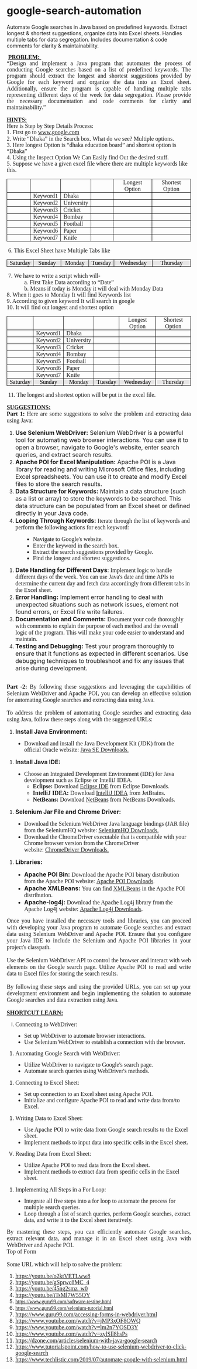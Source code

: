 # google-search-automation
Automate Google searches in Java based on predefined keywords. Extract longest &amp; shortest suggestions, organize data into Excel sheets. Handles multiple tabs for data segregation. Includes documentation &amp; code comments for clarity &amp; maintainability.

<p style='margin-top:0in;margin-right:0in;margin-bottom:0in;margin-left:0in;font-size:11.0pt;font-family:"Calibri",sans-serif;'><span style='font-size:16px;line-height:107%;font-family:"Times New Roman",serif;'>&nbsp;</span><strong><u><span style='font-size:16px;line-height:107%;font-family:"Times New Roman",serif;'>PROBLEM:&nbsp;</span></u></strong></p>
<p style='margin-top:0in;margin-right:0in;margin-bottom:0in;margin-left:0in;font-size:11.0pt;font-family:"Calibri",sans-serif;text-align:justify;'><span style='font-size:16px;line-height:107%;font-family:"Times New Roman",serif;'>&ldquo;Design and implement a Java program that automates the process of conducting Google searches based on a list of predefined keywords. The program should extract the longest and shortest suggestions provided by Google for each keyword and organize the data into an Excel sheet. Additionally, ensure the program is capable of handling multiple tabs representing different days of the week for data segregation. Please provide the necessary documentation and code comments for clarity and maintainability.&rdquo;</span></p>
<p style='margin-top:0in;margin-right:0in;margin-bottom:0in;margin-left:0in;font-size:11.0pt;font-family:"Calibri",sans-serif;'><span style='font-size:16px;line-height:107%;font-family:"Times New Roman",serif;'>&nbsp;</span></p>
<p style='margin-top:0in;margin-right:0in;margin-bottom:0in;margin-left:0in;font-size:11.0pt;font-family:"Calibri",sans-serif;'><strong><u><span style='font-size:16px;line-height:107%;font-family:"Times New Roman",serif;'>HINTS:</span></u></strong></p>
<p style='margin-top:0in;margin-right:0in;margin-bottom:0in;margin-left:0in;font-size:11.0pt;font-family:"Calibri",sans-serif;'><span style='font-size:16px;line-height:107%;font-family:"Times New Roman",serif;'>Here is Step by Step Details Process:&nbsp;</span></p>
<p style='margin-top:0in;margin-right:0in;margin-bottom:0in;margin-left:0in;font-size:11.0pt;font-family:"Calibri",sans-serif;'><span style='font-size:16px;line-height:107%;font-family:"Times New Roman",serif;'>1. First go to&nbsp;</span><a href="http://www.google.com"><span style='font-size:16px;line-height:107%;font-family:"Times New Roman",serif;'>www.google.com</span></a><span style='font-size:16px;line-height:107%;font-family:"Times New Roman",serif;'>&nbsp;</span></p>
<p style='margin-top:0in;margin-right:0in;margin-bottom:0in;margin-left:0in;font-size:11.0pt;font-family:"Calibri",sans-serif;'><span style='font-size:16px;line-height:107%;font-family:"Times New Roman",serif;'>2. Write &ldquo;Dhaka&rdquo; in the Search box. What do we see? Multiple options.</span></p>
<p style='margin-top:0in;margin-right:0in;margin-bottom:0in;margin-left:0in;font-size:11.0pt;font-family:"Calibri",sans-serif;'><span style='font-size:16px;line-height:107%;font-family:"Times New Roman",serif;'>3. Here longest Option is &ldquo;dhaka education board&rdquo; and shortest option is &ldquo;Dhaka&rdquo;</span></p>
<p style='margin-top:0in;margin-right:0in;margin-bottom:0in;margin-left:0in;font-size:11.0pt;font-family:"Calibri",sans-serif;'><span style='font-size:16px;line-height:107%;font-family:"Times New Roman",serif;'>4. Using the Inspect Option We Can Easily find Out the desired stuff.&nbsp;</span></p>
<p style='margin-top:0in;margin-right:0in;margin-bottom:0in;margin-left:0in;font-size:11.0pt;font-family:"Calibri",sans-serif;'><span style='font-size:16px;line-height:107%;font-family:"Times New Roman",serif;'>5. Suppose we have a given excel file where there are multiple keywords like this.&nbsp;</span></p>
<table style="width:100.0%;border-collapse:collapse;border:none;">
    <tbody>
        <tr>
            <td style="width:13.38%;border:solid windowtext 1.0pt;padding:0in 5.4pt 0in 5.4pt;">
                <p style='margin-top:0in;margin-right:0in;margin-bottom:0in;margin-left:0in;font-size:11.0pt;font-family:"Calibri",sans-serif;line-height:normal;'><span style='font-size:16px;font-family:"Times New Roman",serif;'>&nbsp;</span></p>
            </td>
            <td style="width:15.38%;border:solid windowtext 1.0pt;border-left:  none;padding:0in 5.4pt 0in 5.4pt;">
                <p style='margin-top:0in;margin-right:0in;margin-bottom:0in;margin-left:0in;font-size:11.0pt;font-family:"Calibri",sans-serif;line-height:normal;'><span style='font-size:16px;font-family:"Times New Roman",serif;'>&nbsp;</span></p>
            </td>
            <td style="width:15.38%;border:solid windowtext 1.0pt;border-left:  none;padding:0in 5.4pt 0in 5.4pt;">
                <p style='margin-top:0in;margin-right:0in;margin-bottom:0in;margin-left:0in;font-size:11.0pt;font-family:"Calibri",sans-serif;line-height:normal;'><span style='font-size:16px;font-family:"Times New Roman",serif;'>&nbsp;</span></p>
            </td>
            <td style="width:12.76%;border:solid windowtext 1.0pt;border-left:  none;padding:0in 5.4pt 0in 5.4pt;">
                <p style='margin-top:0in;margin-right:0in;margin-bottom:0in;margin-left:0in;font-size:11.0pt;font-family:"Calibri",sans-serif;line-height:normal;'><span style='font-size:16px;font-family:"Times New Roman",serif;'>&nbsp;</span></p>
            </td>
            <td style="width:21.46%;border:solid windowtext 1.0pt;border-left:  none;padding:0in 5.4pt 0in 5.4pt;">
                <p style='margin-top:0in;margin-right:0in;margin-bottom:0in;margin-left:0in;font-size:11.0pt;font-family:"Calibri",sans-serif;text-align:center;line-height:normal;'><span style='font-size:16px;font-family:"Times New Roman",serif;'>Longest Option</span></p>
            </td>
            <td style="width:21.64%;border:solid windowtext 1.0pt;border-left:  none;padding:0in 5.4pt 0in 5.4pt;">
                <p style='margin-top:0in;margin-right:0in;margin-bottom:0in;margin-left:0in;font-size:11.0pt;font-family:"Calibri",sans-serif;text-align:center;line-height:normal;'><span style='font-size:16px;font-family:"Times New Roman",serif;'>Shortest Option</span></p>
            </td>
        </tr>
        <tr>
            <td style="width:13.38%;border:solid windowtext 1.0pt;border-top:  none;padding:0in 5.4pt 0in 5.4pt;">
                <p style='margin-top:0in;margin-right:0in;margin-bottom:0in;margin-left:0in;font-size:11.0pt;font-family:"Calibri",sans-serif;line-height:normal;'><span style='font-size:16px;font-family:"Times New Roman",serif;'>&nbsp;</span></p>
            </td>
            <td style="width:15.38%;border-top:none;border-left:none;border-bottom:solid windowtext 1.0pt;border-right:solid windowtext 1.0pt;padding:0in 5.4pt 0in 5.4pt;">
                <p style='margin-top:0in;margin-right:0in;margin-bottom:0in;margin-left:0in;font-size:11.0pt;font-family:"Calibri",sans-serif;line-height:normal;'><span style='font-size:16px;font-family:"Times New Roman",serif;'>Keyword1</span></p>
            </td>
            <td style="width:15.38%;border-top:none;border-left:none;border-bottom:solid windowtext 1.0pt;border-right:solid windowtext 1.0pt;padding:0in 5.4pt 0in 5.4pt;">
                <p style='margin-top:0in;margin-right:0in;margin-bottom:0in;margin-left:0in;font-size:11.0pt;font-family:"Calibri",sans-serif;line-height:normal;'><span style='font-size:16px;font-family:"Times New Roman",serif;'>Dhaka</span></p>
            </td>
            <td style="width:12.76%;border-top:none;border-left:none;border-bottom:solid windowtext 1.0pt;border-right:solid windowtext 1.0pt;padding:0in 5.4pt 0in 5.4pt;">
                <p style='margin-top:0in;margin-right:0in;margin-bottom:0in;margin-left:0in;font-size:11.0pt;font-family:"Calibri",sans-serif;line-height:normal;'><span style='font-size:16px;font-family:"Times New Roman",serif;'>&nbsp;</span></p>
            </td>
            <td style="width:21.46%;border-top:none;border-left:none;border-bottom:solid windowtext 1.0pt;border-right:solid windowtext 1.0pt;padding:0in 5.4pt 0in 5.4pt;">
                <p style='margin-top:0in;margin-right:0in;margin-bottom:0in;margin-left:0in;font-size:11.0pt;font-family:"Calibri",sans-serif;line-height:normal;'><span style='font-size:16px;font-family:"Times New Roman",serif;'>&nbsp;</span></p>
            </td>
            <td style="width:21.64%;border-top:none;border-left:none;border-bottom:solid windowtext 1.0pt;border-right:solid windowtext 1.0pt;padding:0in 5.4pt 0in 5.4pt;">
                <p style='margin-top:0in;margin-right:0in;margin-bottom:0in;margin-left:0in;font-size:11.0pt;font-family:"Calibri",sans-serif;line-height:normal;'><span style='font-size:16px;font-family:"Times New Roman",serif;'>&nbsp;</span></p>
            </td>
        </tr>
        <tr>
            <td style="width:13.38%;border:solid windowtext 1.0pt;border-top:  none;padding:0in 5.4pt 0in 5.4pt;">
                <p style='margin-top:0in;margin-right:0in;margin-bottom:0in;margin-left:0in;font-size:11.0pt;font-family:"Calibri",sans-serif;line-height:normal;'><span style='font-size:16px;font-family:"Times New Roman",serif;'>&nbsp;</span></p>
            </td>
            <td style="width:15.38%;border-top:none;border-left:none;border-bottom:solid windowtext 1.0pt;border-right:solid windowtext 1.0pt;padding:0in 5.4pt 0in 5.4pt;">
                <p style='margin-top:0in;margin-right:0in;margin-bottom:0in;margin-left:0in;font-size:11.0pt;font-family:"Calibri",sans-serif;line-height:normal;'><span style='font-size:16px;font-family:"Times New Roman",serif;'>Keyword2</span></p>
            </td>
            <td style="width:15.38%;border-top:none;border-left:none;border-bottom:solid windowtext 1.0pt;border-right:solid windowtext 1.0pt;padding:0in 5.4pt 0in 5.4pt;">
                <p style='margin-top:0in;margin-right:0in;margin-bottom:0in;margin-left:0in;font-size:11.0pt;font-family:"Calibri",sans-serif;line-height:normal;'><span style='font-size:16px;font-family:"Times New Roman",serif;'>University</span></p>
            </td>
            <td style="width:12.76%;border-top:none;border-left:none;border-bottom:solid windowtext 1.0pt;border-right:solid windowtext 1.0pt;padding:0in 5.4pt 0in 5.4pt;">
                <p style='margin-top:0in;margin-right:0in;margin-bottom:0in;margin-left:0in;font-size:11.0pt;font-family:"Calibri",sans-serif;line-height:normal;'><span style='font-size:16px;font-family:"Times New Roman",serif;'>&nbsp;</span></p>
            </td>
            <td style="width:21.46%;border-top:none;border-left:none;border-bottom:solid windowtext 1.0pt;border-right:solid windowtext 1.0pt;padding:0in 5.4pt 0in 5.4pt;">
                <p style='margin-top:0in;margin-right:0in;margin-bottom:0in;margin-left:0in;font-size:11.0pt;font-family:"Calibri",sans-serif;line-height:normal;'><span style='font-size:16px;font-family:"Times New Roman",serif;'>&nbsp;</span></p>
            </td>
            <td style="width:21.64%;border-top:none;border-left:none;border-bottom:solid windowtext 1.0pt;border-right:solid windowtext 1.0pt;padding:0in 5.4pt 0in 5.4pt;">
                <p style='margin-top:0in;margin-right:0in;margin-bottom:0in;margin-left:0in;font-size:11.0pt;font-family:"Calibri",sans-serif;line-height:normal;'><span style='font-size:16px;font-family:"Times New Roman",serif;'>&nbsp;</span></p>
            </td>
        </tr>
        <tr>
            <td style="width:13.38%;border:solid windowtext 1.0pt;border-top:  none;padding:0in 5.4pt 0in 5.4pt;">
                <p style='margin-top:0in;margin-right:0in;margin-bottom:0in;margin-left:0in;font-size:11.0pt;font-family:"Calibri",sans-serif;line-height:normal;'><span style='font-size:16px;font-family:"Times New Roman",serif;'>&nbsp;</span></p>
            </td>
            <td style="width:15.38%;border-top:none;border-left:none;border-bottom:solid windowtext 1.0pt;border-right:solid windowtext 1.0pt;padding:0in 5.4pt 0in 5.4pt;">
                <p style='margin-top:0in;margin-right:0in;margin-bottom:0in;margin-left:0in;font-size:11.0pt;font-family:"Calibri",sans-serif;line-height:normal;'><span style='font-size:16px;font-family:"Times New Roman",serif;'>Keyword3</span></p>
            </td>
            <td style="width:15.38%;border-top:none;border-left:none;border-bottom:solid windowtext 1.0pt;border-right:solid windowtext 1.0pt;padding:0in 5.4pt 0in 5.4pt;">
                <p style='margin-top:0in;margin-right:0in;margin-bottom:0in;margin-left:0in;font-size:11.0pt;font-family:"Calibri",sans-serif;line-height:normal;'><span style='font-size:16px;font-family:"Times New Roman",serif;'>Cricket</span></p>
            </td>
            <td style="width:12.76%;border-top:none;border-left:none;border-bottom:solid windowtext 1.0pt;border-right:solid windowtext 1.0pt;padding:0in 5.4pt 0in 5.4pt;">
                <p style='margin-top:0in;margin-right:0in;margin-bottom:0in;margin-left:0in;font-size:11.0pt;font-family:"Calibri",sans-serif;line-height:normal;'><span style='font-size:16px;font-family:"Times New Roman",serif;'>&nbsp;</span></p>
            </td>
            <td style="width:21.46%;border-top:none;border-left:none;border-bottom:solid windowtext 1.0pt;border-right:solid windowtext 1.0pt;padding:0in 5.4pt 0in 5.4pt;">
                <p style='margin-top:0in;margin-right:0in;margin-bottom:0in;margin-left:0in;font-size:11.0pt;font-family:"Calibri",sans-serif;line-height:normal;'><span style='font-size:16px;font-family:"Times New Roman",serif;'>&nbsp;</span></p>
            </td>
            <td style="width:21.64%;border-top:none;border-left:none;border-bottom:solid windowtext 1.0pt;border-right:solid windowtext 1.0pt;padding:0in 5.4pt 0in 5.4pt;">
                <p style='margin-top:0in;margin-right:0in;margin-bottom:0in;margin-left:0in;font-size:11.0pt;font-family:"Calibri",sans-serif;line-height:normal;'><span style='font-size:16px;font-family:"Times New Roman",serif;'>&nbsp;</span></p>
            </td>
        </tr>
        <tr>
            <td style="width:13.38%;border:solid windowtext 1.0pt;border-top:  none;padding:0in 5.4pt 0in 5.4pt;">
                <p style='margin-top:0in;margin-right:0in;margin-bottom:0in;margin-left:0in;font-size:11.0pt;font-family:"Calibri",sans-serif;line-height:normal;'><span style='font-size:16px;font-family:"Times New Roman",serif;'>&nbsp;</span></p>
            </td>
            <td style="width:15.38%;border-top:none;border-left:none;border-bottom:solid windowtext 1.0pt;border-right:solid windowtext 1.0pt;padding:0in 5.4pt 0in 5.4pt;">
                <p style='margin-top:0in;margin-right:0in;margin-bottom:0in;margin-left:0in;font-size:11.0pt;font-family:"Calibri",sans-serif;line-height:normal;'><span style='font-size:16px;font-family:"Times New Roman",serif;'>Keyword4</span></p>
            </td>
            <td style="width:15.38%;border-top:none;border-left:none;border-bottom:solid windowtext 1.0pt;border-right:solid windowtext 1.0pt;padding:0in 5.4pt 0in 5.4pt;">
                <p style='margin-top:0in;margin-right:0in;margin-bottom:0in;margin-left:0in;font-size:11.0pt;font-family:"Calibri",sans-serif;line-height:normal;'><span style='font-size:16px;font-family:"Times New Roman",serif;'>Bombay</span></p>
            </td>
            <td style="width:12.76%;border-top:none;border-left:none;border-bottom:solid windowtext 1.0pt;border-right:solid windowtext 1.0pt;padding:0in 5.4pt 0in 5.4pt;">
                <p style='margin-top:0in;margin-right:0in;margin-bottom:0in;margin-left:0in;font-size:11.0pt;font-family:"Calibri",sans-serif;line-height:normal;'><span style='font-size:16px;font-family:"Times New Roman",serif;'>&nbsp;</span></p>
            </td>
            <td style="width:21.46%;border-top:none;border-left:none;border-bottom:solid windowtext 1.0pt;border-right:solid windowtext 1.0pt;padding:0in 5.4pt 0in 5.4pt;">
                <p style='margin-top:0in;margin-right:0in;margin-bottom:0in;margin-left:0in;font-size:11.0pt;font-family:"Calibri",sans-serif;line-height:normal;'><span style='font-size:16px;font-family:"Times New Roman",serif;'>&nbsp;</span></p>
            </td>
            <td style="width:21.64%;border-top:none;border-left:none;border-bottom:solid windowtext 1.0pt;border-right:solid windowtext 1.0pt;padding:0in 5.4pt 0in 5.4pt;">
                <p style='margin-top:0in;margin-right:0in;margin-bottom:0in;margin-left:0in;font-size:11.0pt;font-family:"Calibri",sans-serif;line-height:normal;'><span style='font-size:16px;font-family:"Times New Roman",serif;'>&nbsp;</span></p>
            </td>
        </tr>
        <tr>
            <td style="width:13.38%;border:solid windowtext 1.0pt;border-top:  none;padding:0in 5.4pt 0in 5.4pt;">
                <p style='margin-top:0in;margin-right:0in;margin-bottom:0in;margin-left:0in;font-size:11.0pt;font-family:"Calibri",sans-serif;line-height:normal;'><span style='font-size:16px;font-family:"Times New Roman",serif;'>&nbsp;</span></p>
            </td>
            <td style="width:15.38%;border-top:none;border-left:none;border-bottom:solid windowtext 1.0pt;border-right:solid windowtext 1.0pt;padding:0in 5.4pt 0in 5.4pt;">
                <p style='margin-top:0in;margin-right:0in;margin-bottom:0in;margin-left:0in;font-size:11.0pt;font-family:"Calibri",sans-serif;line-height:normal;'><span style='font-size:16px;font-family:"Times New Roman",serif;'>Keyword5</span></p>
            </td>
            <td style="width:15.38%;border-top:none;border-left:none;border-bottom:solid windowtext 1.0pt;border-right:solid windowtext 1.0pt;padding:0in 5.4pt 0in 5.4pt;">
                <p style='margin-top:0in;margin-right:0in;margin-bottom:0in;margin-left:0in;font-size:11.0pt;font-family:"Calibri",sans-serif;line-height:normal;'><span style='font-size:16px;font-family:"Times New Roman",serif;'>Football</span></p>
            </td>
            <td style="width:12.76%;border-top:none;border-left:none;border-bottom:solid windowtext 1.0pt;border-right:solid windowtext 1.0pt;padding:0in 5.4pt 0in 5.4pt;">
                <p style='margin-top:0in;margin-right:0in;margin-bottom:0in;margin-left:0in;font-size:11.0pt;font-family:"Calibri",sans-serif;line-height:normal;'><span style='font-size:16px;font-family:"Times New Roman",serif;'>&nbsp;</span></p>
            </td>
            <td style="width:21.46%;border-top:none;border-left:none;border-bottom:solid windowtext 1.0pt;border-right:solid windowtext 1.0pt;padding:0in 5.4pt 0in 5.4pt;">
                <p style='margin-top:0in;margin-right:0in;margin-bottom:0in;margin-left:0in;font-size:11.0pt;font-family:"Calibri",sans-serif;line-height:normal;'><span style='font-size:16px;font-family:"Times New Roman",serif;'>&nbsp;</span></p>
            </td>
            <td style="width:21.64%;border-top:none;border-left:none;border-bottom:solid windowtext 1.0pt;border-right:solid windowtext 1.0pt;padding:0in 5.4pt 0in 5.4pt;">
                <p style='margin-top:0in;margin-right:0in;margin-bottom:0in;margin-left:0in;font-size:11.0pt;font-family:"Calibri",sans-serif;line-height:normal;'><span style='font-size:16px;font-family:"Times New Roman",serif;'>&nbsp;</span></p>
            </td>
        </tr>
        <tr>
            <td style="width:13.38%;border:solid windowtext 1.0pt;border-top:  none;padding:0in 5.4pt 0in 5.4pt;">
                <p style='margin-top:0in;margin-right:0in;margin-bottom:0in;margin-left:0in;font-size:11.0pt;font-family:"Calibri",sans-serif;line-height:normal;'><span style='font-size:16px;font-family:"Times New Roman",serif;'>&nbsp;</span></p>
            </td>
            <td style="width:15.38%;border-top:none;border-left:none;border-bottom:solid windowtext 1.0pt;border-right:solid windowtext 1.0pt;padding:0in 5.4pt 0in 5.4pt;">
                <p style='margin-top:0in;margin-right:0in;margin-bottom:0in;margin-left:0in;font-size:11.0pt;font-family:"Calibri",sans-serif;line-height:normal;'><span style='font-size:16px;font-family:"Times New Roman",serif;'>Keyword6</span></p>
            </td>
            <td style="width:15.38%;border-top:none;border-left:none;border-bottom:solid windowtext 1.0pt;border-right:solid windowtext 1.0pt;padding:0in 5.4pt 0in 5.4pt;">
                <p style='margin-top:0in;margin-right:0in;margin-bottom:0in;margin-left:0in;font-size:11.0pt;font-family:"Calibri",sans-serif;line-height:normal;'><span style='font-size:16px;font-family:"Times New Roman",serif;'>Paper</span></p>
            </td>
            <td style="width:12.76%;border-top:none;border-left:none;border-bottom:solid windowtext 1.0pt;border-right:solid windowtext 1.0pt;padding:0in 5.4pt 0in 5.4pt;">
                <p style='margin-top:0in;margin-right:0in;margin-bottom:0in;margin-left:0in;font-size:11.0pt;font-family:"Calibri",sans-serif;line-height:normal;'><span style='font-size:16px;font-family:"Times New Roman",serif;'>&nbsp;</span></p>
            </td>
            <td style="width:21.46%;border-top:none;border-left:none;border-bottom:solid windowtext 1.0pt;border-right:solid windowtext 1.0pt;padding:0in 5.4pt 0in 5.4pt;">
                <p style='margin-top:0in;margin-right:0in;margin-bottom:0in;margin-left:0in;font-size:11.0pt;font-family:"Calibri",sans-serif;line-height:normal;'><span style='font-size:16px;font-family:"Times New Roman",serif;'>&nbsp;</span></p>
            </td>
            <td style="width:21.64%;border-top:none;border-left:none;border-bottom:solid windowtext 1.0pt;border-right:solid windowtext 1.0pt;padding:0in 5.4pt 0in 5.4pt;">
                <p style='margin-top:0in;margin-right:0in;margin-bottom:0in;margin-left:0in;font-size:11.0pt;font-family:"Calibri",sans-serif;line-height:normal;'><span style='font-size:16px;font-family:"Times New Roman",serif;'>&nbsp;</span></p>
            </td>
        </tr>
        <tr>
            <td style="width:13.38%;border:solid windowtext 1.0pt;border-top:  none;padding:0in 5.4pt 0in 5.4pt;">
                <p style='margin-top:0in;margin-right:0in;margin-bottom:0in;margin-left:0in;font-size:11.0pt;font-family:"Calibri",sans-serif;line-height:normal;'><span style='font-size:16px;font-family:"Times New Roman",serif;'>&nbsp;</span></p>
            </td>
            <td style="width:15.38%;border-top:none;border-left:none;border-bottom:solid windowtext 1.0pt;border-right:solid windowtext 1.0pt;padding:0in 5.4pt 0in 5.4pt;">
                <p style='margin-top:0in;margin-right:0in;margin-bottom:0in;margin-left:0in;font-size:11.0pt;font-family:"Calibri",sans-serif;line-height:normal;'><span style='font-size:16px;font-family:"Times New Roman",serif;'>Keyword7</span></p>
            </td>
            <td style="width:15.38%;border-top:none;border-left:none;border-bottom:solid windowtext 1.0pt;border-right:solid windowtext 1.0pt;padding:0in 5.4pt 0in 5.4pt;">
                <p style='margin-top:0in;margin-right:0in;margin-bottom:0in;margin-left:0in;font-size:11.0pt;font-family:"Calibri",sans-serif;line-height:normal;'><span style='font-size:16px;font-family:"Times New Roman",serif;'>Knife</span></p>
            </td>
            <td style="width:12.76%;border-top:none;border-left:none;border-bottom:solid windowtext 1.0pt;border-right:solid windowtext 1.0pt;padding:0in 5.4pt 0in 5.4pt;">
                <p style='margin-top:0in;margin-right:0in;margin-bottom:0in;margin-left:0in;font-size:11.0pt;font-family:"Calibri",sans-serif;line-height:normal;'><span style='font-size:16px;font-family:"Times New Roman",serif;'>&nbsp;</span></p>
            </td>
            <td style="width:21.46%;border-top:none;border-left:none;border-bottom:solid windowtext 1.0pt;border-right:solid windowtext 1.0pt;padding:0in 5.4pt 0in 5.4pt;">
                <p style='margin-top:0in;margin-right:0in;margin-bottom:0in;margin-left:0in;font-size:11.0pt;font-family:"Calibri",sans-serif;line-height:normal;'><span style='font-size:16px;font-family:"Times New Roman",serif;'>&nbsp;</span></p>
            </td>
            <td style="width:21.64%;border-top:none;border-left:none;border-bottom:solid windowtext 1.0pt;border-right:solid windowtext 1.0pt;padding:0in 5.4pt 0in 5.4pt;">
                <p style='margin-top:0in;margin-right:0in;margin-bottom:0in;margin-left:0in;font-size:11.0pt;font-family:"Calibri",sans-serif;line-height:normal;'><span style='font-size:16px;font-family:"Times New Roman",serif;'>&nbsp;</span></p>
            </td>
        </tr>
    </tbody>
</table>
<p style='margin-top:0in;margin-right:0in;margin-bottom:0in;margin-left:0in;font-size:11.0pt;font-family:"Calibri",sans-serif;'><span style='font-size:16px;line-height:107%;font-family:"Times New Roman",serif;'>&nbsp;</span><span style='font-size:16px;line-height:107%;font-family:"Times New Roman",serif;'>6. This Excel Sheet have Multiple Tabs like</span></p>
<table style="width:100.0%;border-collapse:collapse;border:none;">
    <tbody>
        <tr>
            <td style="width:13.38%;border:solid windowtext 1.0pt;background:#E7E6E6;padding:0in 5.4pt 0in 5.4pt;">
                <p style='margin-top:0in;margin-right:0in;margin-bottom:0in;margin-left:0in;font-size:11.0pt;font-family:"Calibri",sans-serif;text-align:center;line-height:normal;'><span style='font-size:16px;font-family:"Times New Roman",serif;color:black;'>Saturday</span></p>
            </td>
            <td style="width:15.38%;border:solid windowtext 1.0pt;border-left:  none;background:#E7E6E6;padding:0in 5.4pt 0in 5.4pt;">
                <p style='margin-top:0in;margin-right:0in;margin-bottom:0in;margin-left:0in;font-size:11.0pt;font-family:"Calibri",sans-serif;text-align:center;line-height:normal;'><span style='font-size:16px;font-family:"Times New Roman",serif;color:black;'>Sunday</span></p>
            </td>
            <td style="width:15.38%;border:solid windowtext 1.0pt;border-left:  none;background:#E7E6E6;padding:0in 5.4pt 0in 5.4pt;">
                <p style='margin-top:0in;margin-right:0in;margin-bottom:0in;margin-left:0in;font-size:11.0pt;font-family:"Calibri",sans-serif;text-align:center;line-height:normal;'><span style='font-size:16px;font-family:"Times New Roman",serif;color:black;'>Monday</span></p>
            </td>
            <td style="width:12.76%;border:solid windowtext 1.0pt;border-left:  none;background:#E7E6E6;padding:0in 5.4pt 0in 5.4pt;">
                <p style='margin-top:0in;margin-right:0in;margin-bottom:0in;margin-left:0in;font-size:11.0pt;font-family:"Calibri",sans-serif;text-align:center;line-height:normal;'><span style='font-size:16px;font-family:"Times New Roman",serif;color:black;'>Tuesday</span></p>
            </td>
            <td style="width:21.46%;border:solid windowtext 1.0pt;border-left:  none;background:#E7E6E6;padding:0in 5.4pt 0in 5.4pt;">
                <p style='margin-top:0in;margin-right:0in;margin-bottom:0in;margin-left:0in;font-size:11.0pt;font-family:"Calibri",sans-serif;text-align:center;line-height:normal;'><span style='font-size:16px;font-family:"Times New Roman",serif;color:black;'>Wednesday</span></p>
            </td>
            <td style="width:21.64%;border:solid windowtext 1.0pt;border-left:  none;background:#E7E6E6;padding:0in 5.4pt 0in 5.4pt;">
                <p style='margin-top:0in;margin-right:0in;margin-bottom:0in;margin-left:0in;font-size:11.0pt;font-family:"Calibri",sans-serif;text-align:center;line-height:normal;'><span style='font-size:16px;font-family:"Times New Roman",serif;color:black;'>Thursday</span></p>
            </td>
        </tr>
    </tbody>
</table>
<p style='margin-top:0in;margin-right:0in;margin-bottom:0in;margin-left:0in;font-size:11.0pt;font-family:"Calibri",sans-serif;'><span style='font-size:16px;line-height:107%;font-family:"Times New Roman",serif;'>&nbsp;</span><span style='font-size:16px;line-height:107%;font-family:"Times New Roman",serif;'>7. We have to write a script which will-</span></p>
<p style='margin-top:0in;margin-right:0in;margin-bottom:0in;margin-left:.5in;font-size:11.0pt;font-family:"Calibri",sans-serif;'><span style='font-size:16px;line-height:107%;font-family:"Times New Roman",serif;'>a. First Take Data according to &ldquo;Date&rdquo;&nbsp;</span></p>
<p style='margin-top:0in;margin-right:0in;margin-bottom:0in;margin-left:.5in;font-size:11.0pt;font-family:"Calibri",sans-serif;'><span style='font-size:16px;line-height:107%;font-family:"Times New Roman",serif;'>b. Means if today is Monday it will deal with Monday Data&nbsp;</span></p>
<p style='margin-top:0in;margin-right:0in;margin-bottom:0in;margin-left:0in;font-size:11.0pt;font-family:"Calibri",sans-serif;'><span style='font-size:16px;line-height:107%;font-family:"Times New Roman",serif;'>8. When it goes to Monday It will find Keywords list</span></p>
<p style='margin-top:0in;margin-right:0in;margin-bottom:0in;margin-left:0in;font-size:11.0pt;font-family:"Calibri",sans-serif;'><span style='font-size:16px;line-height:107%;font-family:"Times New Roman",serif;'>9. According to given keyword It will search in google</span></p>
<p style='margin-top:0in;margin-right:0in;margin-bottom:0in;margin-left:0in;font-size:11.0pt;font-family:"Calibri",sans-serif;'><span style='font-size:16px;line-height:107%;font-family:"Times New Roman",serif;'>10. It will find out longest and shortest option</span></p>
<table style="width:100.0%;border-collapse:collapse;border:none;">
    <tbody>
        <tr>
            <td style="width:13.38%;border:solid windowtext 1.0pt;padding:0in 5.4pt 0in 5.4pt;">
                <p style='margin-top:0in;margin-right:0in;margin-bottom:0in;margin-left:0in;font-size:11.0pt;font-family:"Calibri",sans-serif;line-height:normal;'><span style='font-size:16px;font-family:"Times New Roman",serif;'>&nbsp;</span></p>
            </td>
            <td style="width:15.38%;border:solid windowtext 1.0pt;border-left:  none;padding:0in 5.4pt 0in 5.4pt;">
                <p style='margin-top:0in;margin-right:0in;margin-bottom:0in;margin-left:0in;font-size:11.0pt;font-family:"Calibri",sans-serif;line-height:normal;'><span style='font-size:16px;font-family:"Times New Roman",serif;'>&nbsp;</span></p>
            </td>
            <td style="width:15.38%;border:solid windowtext 1.0pt;border-left:  none;padding:0in 5.4pt 0in 5.4pt;">
                <p style='margin-top:0in;margin-right:0in;margin-bottom:0in;margin-left:0in;font-size:11.0pt;font-family:"Calibri",sans-serif;line-height:normal;'><span style='font-size:16px;font-family:"Times New Roman",serif;'>&nbsp;</span></p>
            </td>
            <td style="width:12.76%;border:solid windowtext 1.0pt;border-left:  none;padding:0in 5.4pt 0in 5.4pt;">
                <p style='margin-top:0in;margin-right:0in;margin-bottom:0in;margin-left:0in;font-size:11.0pt;font-family:"Calibri",sans-serif;line-height:normal;'><span style='font-size:16px;font-family:"Times New Roman",serif;'>&nbsp;</span></p>
            </td>
            <td style="width:21.46%;border:solid windowtext 1.0pt;border-left:  none;padding:0in 5.4pt 0in 5.4pt;">
                <p style='margin-top:0in;margin-right:0in;margin-bottom:0in;margin-left:0in;font-size:11.0pt;font-family:"Calibri",sans-serif;text-align:center;line-height:normal;'><span style='font-size:16px;font-family:"Times New Roman",serif;'>Longest Option</span></p>
            </td>
            <td style="width:21.64%;border:solid windowtext 1.0pt;border-left:  none;padding:0in 5.4pt 0in 5.4pt;">
                <p style='margin-top:0in;margin-right:0in;margin-bottom:0in;margin-left:0in;font-size:11.0pt;font-family:"Calibri",sans-serif;text-align:center;line-height:normal;'><span style='font-size:16px;font-family:"Times New Roman",serif;'>Shortest Option</span></p>
            </td>
        </tr>
        <tr>
            <td style="width:13.38%;border:solid windowtext 1.0pt;border-top:  none;padding:0in 5.4pt 0in 5.4pt;">
                <p style='margin-top:0in;margin-right:0in;margin-bottom:0in;margin-left:0in;font-size:11.0pt;font-family:"Calibri",sans-serif;line-height:normal;'><span style='font-size:16px;font-family:"Times New Roman",serif;'>&nbsp;</span></p>
            </td>
            <td style="width:15.38%;border-top:none;border-left:none;border-bottom:solid windowtext 1.0pt;border-right:solid windowtext 1.0pt;padding:0in 5.4pt 0in 5.4pt;">
                <p style='margin-top:0in;margin-right:0in;margin-bottom:0in;margin-left:0in;font-size:11.0pt;font-family:"Calibri",sans-serif;line-height:normal;'><span style='font-size:16px;font-family:"Times New Roman",serif;'>Keyword1</span></p>
            </td>
            <td style="width:15.38%;border-top:none;border-left:none;border-bottom:solid windowtext 1.0pt;border-right:solid windowtext 1.0pt;padding:0in 5.4pt 0in 5.4pt;">
                <p style='margin-top:0in;margin-right:0in;margin-bottom:0in;margin-left:0in;font-size:11.0pt;font-family:"Calibri",sans-serif;line-height:normal;'><span style='font-size:16px;font-family:"Times New Roman",serif;'>Dhaka</span></p>
            </td>
            <td style="width:12.76%;border-top:none;border-left:none;border-bottom:solid windowtext 1.0pt;border-right:solid windowtext 1.0pt;padding:0in 5.4pt 0in 5.4pt;">
                <p style='margin-top:0in;margin-right:0in;margin-bottom:0in;margin-left:0in;font-size:11.0pt;font-family:"Calibri",sans-serif;line-height:normal;'><span style='font-size:16px;font-family:"Times New Roman",serif;'>&nbsp;</span></p>
            </td>
            <td style="width:21.46%;border-top:none;border-left:none;border-bottom:solid windowtext 1.0pt;border-right:solid windowtext 1.0pt;padding:0in 5.4pt 0in 5.4pt;">
                <p style='margin-top:0in;margin-right:0in;margin-bottom:0in;margin-left:0in;font-size:11.0pt;font-family:"Calibri",sans-serif;line-height:normal;'><span style='font-size:16px;font-family:"Times New Roman",serif;'>&nbsp;</span></p>
            </td>
            <td style="width:21.64%;border-top:none;border-left:none;border-bottom:solid windowtext 1.0pt;border-right:solid windowtext 1.0pt;padding:0in 5.4pt 0in 5.4pt;">
                <p style='margin-top:0in;margin-right:0in;margin-bottom:0in;margin-left:0in;font-size:11.0pt;font-family:"Calibri",sans-serif;line-height:normal;'><span style='font-size:16px;font-family:"Times New Roman",serif;'>&nbsp;</span></p>
            </td>
        </tr>
        <tr>
            <td style="width:13.38%;border:solid windowtext 1.0pt;border-top:  none;padding:0in 5.4pt 0in 5.4pt;">
                <p style='margin-top:0in;margin-right:0in;margin-bottom:0in;margin-left:0in;font-size:11.0pt;font-family:"Calibri",sans-serif;line-height:normal;'><span style='font-size:16px;font-family:"Times New Roman",serif;'>&nbsp;</span></p>
            </td>
            <td style="width:15.38%;border-top:none;border-left:none;border-bottom:solid windowtext 1.0pt;border-right:solid windowtext 1.0pt;padding:0in 5.4pt 0in 5.4pt;">
                <p style='margin-top:0in;margin-right:0in;margin-bottom:0in;margin-left:0in;font-size:11.0pt;font-family:"Calibri",sans-serif;line-height:normal;'><span style='font-size:16px;font-family:"Times New Roman",serif;'>Keyword2</span></p>
            </td>
            <td style="width:15.38%;border-top:none;border-left:none;border-bottom:solid windowtext 1.0pt;border-right:solid windowtext 1.0pt;padding:0in 5.4pt 0in 5.4pt;">
                <p style='margin-top:0in;margin-right:0in;margin-bottom:0in;margin-left:0in;font-size:11.0pt;font-family:"Calibri",sans-serif;line-height:normal;'><span style='font-size:16px;font-family:"Times New Roman",serif;'>University</span></p>
            </td>
            <td style="width:12.76%;border-top:none;border-left:none;border-bottom:solid windowtext 1.0pt;border-right:solid windowtext 1.0pt;padding:0in 5.4pt 0in 5.4pt;">
                <p style='margin-top:0in;margin-right:0in;margin-bottom:0in;margin-left:0in;font-size:11.0pt;font-family:"Calibri",sans-serif;line-height:normal;'><span style='font-size:16px;font-family:"Times New Roman",serif;'>&nbsp;</span></p>
            </td>
            <td style="width:21.46%;border-top:none;border-left:none;border-bottom:solid windowtext 1.0pt;border-right:solid windowtext 1.0pt;padding:0in 5.4pt 0in 5.4pt;">
                <p style='margin-top:0in;margin-right:0in;margin-bottom:0in;margin-left:0in;font-size:11.0pt;font-family:"Calibri",sans-serif;line-height:normal;'><span style='font-size:16px;font-family:"Times New Roman",serif;'>&nbsp;</span></p>
            </td>
            <td style="width:21.64%;border-top:none;border-left:none;border-bottom:solid windowtext 1.0pt;border-right:solid windowtext 1.0pt;padding:0in 5.4pt 0in 5.4pt;">
                <p style='margin-top:0in;margin-right:0in;margin-bottom:0in;margin-left:0in;font-size:11.0pt;font-family:"Calibri",sans-serif;line-height:normal;'><span style='font-size:16px;font-family:"Times New Roman",serif;'>&nbsp;</span></p>
            </td>
        </tr>
        <tr>
            <td style="width:13.38%;border:solid windowtext 1.0pt;border-top:  none;padding:0in 5.4pt 0in 5.4pt;">
                <p style='margin-top:0in;margin-right:0in;margin-bottom:0in;margin-left:0in;font-size:11.0pt;font-family:"Calibri",sans-serif;line-height:normal;'><span style='font-size:16px;font-family:"Times New Roman",serif;'>&nbsp;</span></p>
            </td>
            <td style="width:15.38%;border-top:none;border-left:none;border-bottom:solid windowtext 1.0pt;border-right:solid windowtext 1.0pt;padding:0in 5.4pt 0in 5.4pt;">
                <p style='margin-top:0in;margin-right:0in;margin-bottom:0in;margin-left:0in;font-size:11.0pt;font-family:"Calibri",sans-serif;line-height:normal;'><span style='font-size:16px;font-family:"Times New Roman",serif;'>Keyword3</span></p>
            </td>
            <td style="width:15.38%;border-top:none;border-left:none;border-bottom:solid windowtext 1.0pt;border-right:solid windowtext 1.0pt;padding:0in 5.4pt 0in 5.4pt;">
                <p style='margin-top:0in;margin-right:0in;margin-bottom:0in;margin-left:0in;font-size:11.0pt;font-family:"Calibri",sans-serif;line-height:normal;'><span style='font-size:16px;font-family:"Times New Roman",serif;'>Cricket</span></p>
            </td>
            <td style="width:12.76%;border-top:none;border-left:none;border-bottom:solid windowtext 1.0pt;border-right:solid windowtext 1.0pt;padding:0in 5.4pt 0in 5.4pt;">
                <p style='margin-top:0in;margin-right:0in;margin-bottom:0in;margin-left:0in;font-size:11.0pt;font-family:"Calibri",sans-serif;line-height:normal;'><span style='font-size:16px;font-family:"Times New Roman",serif;'>&nbsp;</span></p>
            </td>
            <td style="width:21.46%;border-top:none;border-left:none;border-bottom:solid windowtext 1.0pt;border-right:solid windowtext 1.0pt;padding:0in 5.4pt 0in 5.4pt;">
                <p style='margin-top:0in;margin-right:0in;margin-bottom:0in;margin-left:0in;font-size:11.0pt;font-family:"Calibri",sans-serif;line-height:normal;'><span style='font-size:16px;font-family:"Times New Roman",serif;'>&nbsp;</span></p>
            </td>
            <td style="width:21.64%;border-top:none;border-left:none;border-bottom:solid windowtext 1.0pt;border-right:solid windowtext 1.0pt;padding:0in 5.4pt 0in 5.4pt;">
                <p style='margin-top:0in;margin-right:0in;margin-bottom:0in;margin-left:0in;font-size:11.0pt;font-family:"Calibri",sans-serif;line-height:normal;'><span style='font-size:16px;font-family:"Times New Roman",serif;'>&nbsp;</span></p>
            </td>
        </tr>
        <tr>
            <td style="width:13.38%;border:solid windowtext 1.0pt;border-top:  none;padding:0in 5.4pt 0in 5.4pt;">
                <p style='margin-top:0in;margin-right:0in;margin-bottom:0in;margin-left:0in;font-size:11.0pt;font-family:"Calibri",sans-serif;line-height:normal;'><span style='font-size:16px;font-family:"Times New Roman",serif;'>&nbsp;</span></p>
            </td>
            <td style="width:15.38%;border-top:none;border-left:none;border-bottom:solid windowtext 1.0pt;border-right:solid windowtext 1.0pt;padding:0in 5.4pt 0in 5.4pt;">
                <p style='margin-top:0in;margin-right:0in;margin-bottom:0in;margin-left:0in;font-size:11.0pt;font-family:"Calibri",sans-serif;line-height:normal;'><span style='font-size:16px;font-family:"Times New Roman",serif;'>Keyword4</span></p>
            </td>
            <td style="width:15.38%;border-top:none;border-left:none;border-bottom:solid windowtext 1.0pt;border-right:solid windowtext 1.0pt;padding:0in 5.4pt 0in 5.4pt;">
                <p style='margin-top:0in;margin-right:0in;margin-bottom:0in;margin-left:0in;font-size:11.0pt;font-family:"Calibri",sans-serif;line-height:normal;'><span style='font-size:16px;font-family:"Times New Roman",serif;'>Bombay</span></p>
            </td>
            <td style="width:12.76%;border-top:none;border-left:none;border-bottom:solid windowtext 1.0pt;border-right:solid windowtext 1.0pt;padding:0in 5.4pt 0in 5.4pt;">
                <p style='margin-top:0in;margin-right:0in;margin-bottom:0in;margin-left:0in;font-size:11.0pt;font-family:"Calibri",sans-serif;line-height:normal;'><span style='font-size:16px;font-family:"Times New Roman",serif;'>&nbsp;</span></p>
            </td>
            <td style="width:21.46%;border-top:none;border-left:none;border-bottom:solid windowtext 1.0pt;border-right:solid windowtext 1.0pt;padding:0in 5.4pt 0in 5.4pt;">
                <p style='margin-top:0in;margin-right:0in;margin-bottom:0in;margin-left:0in;font-size:11.0pt;font-family:"Calibri",sans-serif;line-height:normal;'><span style='font-size:16px;font-family:"Times New Roman",serif;'>&nbsp;</span></p>
            </td>
            <td style="width:21.64%;border-top:none;border-left:none;border-bottom:solid windowtext 1.0pt;border-right:solid windowtext 1.0pt;padding:0in 5.4pt 0in 5.4pt;">
                <p style='margin-top:0in;margin-right:0in;margin-bottom:0in;margin-left:0in;font-size:11.0pt;font-family:"Calibri",sans-serif;line-height:normal;'><span style='font-size:16px;font-family:"Times New Roman",serif;'>&nbsp;</span></p>
            </td>
        </tr>
        <tr>
            <td style="width:13.38%;border:solid windowtext 1.0pt;border-top:  none;padding:0in 5.4pt 0in 5.4pt;">
                <p style='margin-top:0in;margin-right:0in;margin-bottom:0in;margin-left:0in;font-size:11.0pt;font-family:"Calibri",sans-serif;line-height:normal;'><span style='font-size:16px;font-family:"Times New Roman",serif;'>&nbsp;</span></p>
            </td>
            <td style="width:15.38%;border-top:none;border-left:none;border-bottom:solid windowtext 1.0pt;border-right:solid windowtext 1.0pt;padding:0in 5.4pt 0in 5.4pt;">
                <p style='margin-top:0in;margin-right:0in;margin-bottom:0in;margin-left:0in;font-size:11.0pt;font-family:"Calibri",sans-serif;line-height:normal;'><span style='font-size:16px;font-family:"Times New Roman",serif;'>Keyword5</span></p>
            </td>
            <td style="width:15.38%;border-top:none;border-left:none;border-bottom:solid windowtext 1.0pt;border-right:solid windowtext 1.0pt;padding:0in 5.4pt 0in 5.4pt;">
                <p style='margin-top:0in;margin-right:0in;margin-bottom:0in;margin-left:0in;font-size:11.0pt;font-family:"Calibri",sans-serif;line-height:normal;'><span style='font-size:16px;font-family:"Times New Roman",serif;'>Football</span></p>
            </td>
            <td style="width:12.76%;border-top:none;border-left:none;border-bottom:solid windowtext 1.0pt;border-right:solid windowtext 1.0pt;padding:0in 5.4pt 0in 5.4pt;">
                <p style='margin-top:0in;margin-right:0in;margin-bottom:0in;margin-left:0in;font-size:11.0pt;font-family:"Calibri",sans-serif;line-height:normal;'><span style='font-size:16px;font-family:"Times New Roman",serif;'>&nbsp;</span></p>
            </td>
            <td style="width:21.46%;border-top:none;border-left:none;border-bottom:solid windowtext 1.0pt;border-right:solid windowtext 1.0pt;padding:0in 5.4pt 0in 5.4pt;">
                <p style='margin-top:0in;margin-right:0in;margin-bottom:0in;margin-left:0in;font-size:11.0pt;font-family:"Calibri",sans-serif;line-height:normal;'><span style='font-size:16px;font-family:"Times New Roman",serif;'>&nbsp;</span></p>
            </td>
            <td style="width:21.64%;border-top:none;border-left:none;border-bottom:solid windowtext 1.0pt;border-right:solid windowtext 1.0pt;padding:0in 5.4pt 0in 5.4pt;">
                <p style='margin-top:0in;margin-right:0in;margin-bottom:0in;margin-left:0in;font-size:11.0pt;font-family:"Calibri",sans-serif;line-height:normal;'><span style='font-size:16px;font-family:"Times New Roman",serif;'>&nbsp;</span></p>
            </td>
        </tr>
        <tr>
            <td style="width:13.38%;border:solid windowtext 1.0pt;border-top:  none;padding:0in 5.4pt 0in 5.4pt;">
                <p style='margin-top:0in;margin-right:0in;margin-bottom:0in;margin-left:0in;font-size:11.0pt;font-family:"Calibri",sans-serif;line-height:normal;'><span style='font-size:16px;font-family:"Times New Roman",serif;'>&nbsp;</span></p>
            </td>
            <td style="width:15.38%;border-top:none;border-left:none;border-bottom:solid windowtext 1.0pt;border-right:solid windowtext 1.0pt;padding:0in 5.4pt 0in 5.4pt;">
                <p style='margin-top:0in;margin-right:0in;margin-bottom:0in;margin-left:0in;font-size:11.0pt;font-family:"Calibri",sans-serif;line-height:normal;'><span style='font-size:16px;font-family:"Times New Roman",serif;'>Keyword6</span></p>
            </td>
            <td style="width:15.38%;border-top:none;border-left:none;border-bottom:solid windowtext 1.0pt;border-right:solid windowtext 1.0pt;padding:0in 5.4pt 0in 5.4pt;">
                <p style='margin-top:0in;margin-right:0in;margin-bottom:0in;margin-left:0in;font-size:11.0pt;font-family:"Calibri",sans-serif;line-height:normal;'><span style='font-size:16px;font-family:"Times New Roman",serif;'>Paper</span></p>
            </td>
            <td style="width:12.76%;border-top:none;border-left:none;border-bottom:solid windowtext 1.0pt;border-right:solid windowtext 1.0pt;padding:0in 5.4pt 0in 5.4pt;">
                <p style='margin-top:0in;margin-right:0in;margin-bottom:0in;margin-left:0in;font-size:11.0pt;font-family:"Calibri",sans-serif;line-height:normal;'><span style='font-size:16px;font-family:"Times New Roman",serif;'>&nbsp;</span></p>
            </td>
            <td style="width:21.46%;border-top:none;border-left:none;border-bottom:solid windowtext 1.0pt;border-right:solid windowtext 1.0pt;padding:0in 5.4pt 0in 5.4pt;">
                <p style='margin-top:0in;margin-right:0in;margin-bottom:0in;margin-left:0in;font-size:11.0pt;font-family:"Calibri",sans-serif;line-height:normal;'><span style='font-size:16px;font-family:"Times New Roman",serif;'>&nbsp;</span></p>
            </td>
            <td style="width:21.64%;border-top:none;border-left:none;border-bottom:solid windowtext 1.0pt;border-right:solid windowtext 1.0pt;padding:0in 5.4pt 0in 5.4pt;">
                <p style='margin-top:0in;margin-right:0in;margin-bottom:0in;margin-left:0in;font-size:11.0pt;font-family:"Calibri",sans-serif;line-height:normal;'><span style='font-size:16px;font-family:"Times New Roman",serif;'>&nbsp;</span></p>
            </td>
        </tr>
        <tr>
            <td style="width:13.38%;border:solid windowtext 1.0pt;border-top:  none;padding:0in 5.4pt 0in 5.4pt;">
                <p style='margin-top:0in;margin-right:0in;margin-bottom:0in;margin-left:0in;font-size:11.0pt;font-family:"Calibri",sans-serif;line-height:normal;'><span style='font-size:16px;font-family:"Times New Roman",serif;'>&nbsp;</span></p>
            </td>
            <td style="width:15.38%;border-top:none;border-left:none;border-bottom:solid windowtext 1.0pt;border-right:solid windowtext 1.0pt;padding:0in 5.4pt 0in 5.4pt;">
                <p style='margin-top:0in;margin-right:0in;margin-bottom:0in;margin-left:0in;font-size:11.0pt;font-family:"Calibri",sans-serif;line-height:normal;'><span style='font-size:16px;font-family:"Times New Roman",serif;'>Keyword7</span></p>
            </td>
            <td style="width:15.38%;border-top:none;border-left:none;border-bottom:solid windowtext 1.0pt;border-right:solid windowtext 1.0pt;padding:0in 5.4pt 0in 5.4pt;">
                <p style='margin-top:0in;margin-right:0in;margin-bottom:0in;margin-left:0in;font-size:11.0pt;font-family:"Calibri",sans-serif;line-height:normal;'><span style='font-size:16px;font-family:"Times New Roman",serif;'>Knife</span></p>
            </td>
            <td style="width:12.76%;border-top:none;border-left:none;border-bottom:solid windowtext 1.0pt;border-right:solid windowtext 1.0pt;padding:0in 5.4pt 0in 5.4pt;">
                <p style='margin-top:0in;margin-right:0in;margin-bottom:0in;margin-left:0in;font-size:11.0pt;font-family:"Calibri",sans-serif;line-height:normal;'><span style='font-size:16px;font-family:"Times New Roman",serif;'>&nbsp;</span></p>
            </td>
            <td style="width:21.46%;border-top:none;border-left:none;border-bottom:solid windowtext 1.0pt;border-right:solid windowtext 1.0pt;padding:0in 5.4pt 0in 5.4pt;">
                <p style='margin-top:0in;margin-right:0in;margin-bottom:0in;margin-left:0in;font-size:11.0pt;font-family:"Calibri",sans-serif;line-height:normal;'><span style='font-size:16px;font-family:"Times New Roman",serif;'>&nbsp;</span></p>
            </td>
            <td style="width:21.64%;border-top:none;border-left:none;border-bottom:solid windowtext 1.0pt;border-right:solid windowtext 1.0pt;padding:0in 5.4pt 0in 5.4pt;">
                <p style='margin-top:0in;margin-right:0in;margin-bottom:0in;margin-left:0in;font-size:11.0pt;font-family:"Calibri",sans-serif;line-height:normal;'><span style='font-size:16px;font-family:"Times New Roman",serif;'>&nbsp;</span></p>
            </td>
        </tr>
        <tr>
            <td style="width:13.38%;border:solid windowtext 1.0pt;border-top:  none;background:#E7E6E6;padding:0in 5.4pt 0in 5.4pt;">
                <p style='margin-top:0in;margin-right:0in;margin-bottom:0in;margin-left:0in;font-size:11.0pt;font-family:"Calibri",sans-serif;text-align:center;line-height:normal;'><span style='font-size:16px;font-family:"Times New Roman",serif;color:black;'>Saturday</span></p>
            </td>
            <td style="width:15.38%;border-top:none;border-left:none;border-bottom:solid windowtext 1.0pt;border-right:solid windowtext 1.0pt;background:#E7E6E6;padding:0in 5.4pt 0in 5.4pt;">
                <p style='margin-top:0in;margin-right:0in;margin-bottom:0in;margin-left:0in;font-size:11.0pt;font-family:"Calibri",sans-serif;text-align:center;line-height:normal;'><span style='font-size:16px;font-family:"Times New Roman",serif;color:black;'>Sunday</span></p>
            </td>
            <td style="width:15.38%;border-top:none;border-left:none;border-bottom:solid windowtext 1.0pt;border-right:solid windowtext 1.0pt;background:#E7E6E6;padding:0in 5.4pt 0in 5.4pt;">
                <p style='margin-top:0in;margin-right:0in;margin-bottom:0in;margin-left:0in;font-size:11.0pt;font-family:"Calibri",sans-serif;text-align:center;line-height:normal;'><span style='font-size:16px;font-family:"Times New Roman",serif;color:black;'>Monday</span></p>
            </td>
            <td style="width:12.76%;border-top:none;border-left:none;border-bottom:solid windowtext 1.0pt;border-right:solid windowtext 1.0pt;background:#E7E6E6;padding:0in 5.4pt 0in 5.4pt;">
                <p style='margin-top:0in;margin-right:0in;margin-bottom:0in;margin-left:0in;font-size:11.0pt;font-family:"Calibri",sans-serif;text-align:center;line-height:normal;'><span style='font-size:16px;font-family:"Times New Roman",serif;color:black;'>Tuesday</span></p>
            </td>
            <td style="width:21.46%;border-top:none;border-left:none;border-bottom:solid windowtext 1.0pt;border-right:solid windowtext 1.0pt;background:#E7E6E6;padding:0in 5.4pt 0in 5.4pt;">
                <p style='margin-top:0in;margin-right:0in;margin-bottom:0in;margin-left:0in;font-size:11.0pt;font-family:"Calibri",sans-serif;text-align:center;line-height:normal;'><span style='font-size:16px;font-family:"Times New Roman",serif;color:black;'>Wednesday</span></p>
            </td>
            <td style="width:21.64%;border-top:none;border-left:none;border-bottom:solid windowtext 1.0pt;border-right:solid windowtext 1.0pt;background:#E7E6E6;padding:0in 5.4pt 0in 5.4pt;">
                <p style='margin-top:0in;margin-right:0in;margin-bottom:0in;margin-left:0in;font-size:11.0pt;font-family:"Calibri",sans-serif;text-align:center;line-height:normal;'><span style='font-size:16px;font-family:"Times New Roman",serif;color:black;'>Thursday</span></p>
            </td>
        </tr>
    </tbody>
</table>
<p style='margin-top:0in;margin-right:0in;margin-bottom:0in;margin-left:0in;font-size:11.0pt;font-family:"Calibri",sans-serif;'><span style='font-size:16px;line-height:107%;font-family:"Times New Roman",serif;'>&nbsp;</span><span style='font-size:16px;line-height:107%;font-family:"Times New Roman",serif;'>11. The longest and shortest option will be put in the excel file.</span></p>
<p style='margin-top:0in;margin-right:0in;margin-bottom:0in;margin-left:0in;font-size:11.0pt;font-family:"Calibri",sans-serif;'><span style='font-size:16px;line-height:107%;font-family:"Times New Roman",serif;'>&nbsp;</span></p>
<p style='margin-top:0in;margin-right:0in;margin-bottom:0in;margin-left:0in;font-size:11.0pt;font-family:"Calibri",sans-serif;'><strong><u><span style='font-size:16px;font-family:"Times New Roman",serif;'>SUGGESTIONS:</span></u></strong></p>
<p style='margin-top:0in;margin-right:0in;margin-bottom:0in;margin-left:0in;font-size:11.0pt;font-family:"Calibri",sans-serif;text-align:justify;'><strong><span style='font-size:16px;font-family:"Times New Roman",serif;'>Part 1:</span></strong><span style='font-size:16px;font-family:"Times New Roman",serif;'>&nbsp;Here are some suggestions to solve the problem and extracting data using Java:</span></p>
<ol style="list-style-type: decimal;">
    <li><strong><span style="font-size:16px;">Use Selenium WebDriver:</span></strong><span style="line-height:107%;font-size:16px;">&nbsp;Selenium WebDriver is a powerful tool for automating web browser interactions. You can use it to open a browser, navigate to Google&apos;s website, enter search queries, and extract search results.</span></li>
    <li><strong><span style="font-size:16px;">Apache POI for Excel Manipulation:</span></strong><span style="font-size:16px;">&nbsp;Apache POI is a Java library for reading and writing Microsoft Office files, including Excel spreadsheets. You can use it to create and modify Excel files to store the search results.</span></li>
    <li><strong><span style="font-size:16px;">Data Structure for Keywords:</span></strong><span style="font-size:16px;">&nbsp;Maintain a data structure (such as a list or array) to store the keywords to be searched. This data structure can be populated from an Excel sheet or defined directly in your Java code.</span></li>
    <li><strong><span style="font-size:16px;">Looping Through Keywords:</span></strong><span style='font-family:"Times New Roman",serif;font-size:16px;line-height:107%;'>&nbsp;Iterate through the list of keywords and perform the following actions for each keyword:</span></li>
</ol>
<ul style="list-style-type: disc;margin-left:0.5in;">
    <li><span style='font-family:"Times New Roman",serif;font-size:16px;line-height:107%;'>Navigate to Google&apos;s website.</span></li>
    <li><span style='font-family:"Times New Roman",serif;font-size:16px;line-height:107%;'>Enter the keyword in the search box.</span></li>
    <li><span style='font-family:"Times New Roman",serif;font-size:16px;line-height:107%;'>Extract the search suggestions provided by Google.</span></li>
    <li><span style='font-family:"Times New Roman",serif;font-size:16px;line-height:107%;'>Find the longest and shortest suggestions.</span></li>
</ul>
<ol style="list-style-type: undefined;">
    <li><strong><span style="font-size:16px;">Date Handling for Different Days</span></strong><span style='font-family:"Times New Roman",serif;font-size:16px;line-height:107%;'>: Implement logic to handle different days of the week. You can use Java&apos;s date and time APIs to determine the current day and fetch data accordingly from different tabs in the Excel sheet.</span></li>
    <li><strong><span style="font-size:16px;">Error Handling:</span></strong><span style="line-height:107%;font-size:16px;">&nbsp;Implement error handling to deal with unexpected situations such as network issues, element not found errors, or Excel file write failures.</span></li>
    <li><strong><span style="font-size:16px;">Documentation and Comments:</span></strong><span style='font-family:"Times New Roman",serif;font-size:16px;line-height:107%;'>&nbsp;Document your code thoroughly with comments to explain the purpose of each method and the overall logic of the program. This will make your code easier to understand and maintain.</span></li>
    <li><strong><span style="font-size:16px;">Testing and Debugging:</span></strong><span style="line-height:107%;font-size:16px;">&nbsp;Test your program thoroughly to ensure that it functions as expected in different scenarios. Use debugging techniques to troubleshoot and fix any issues that arise during development.</span></li>
</ol>
<p style='margin-top:0in;margin-right:0in;margin-bottom:0in;margin-left:0in;font-size:11.0pt;font-family:"Calibri",sans-serif;text-align:justify;'><span style='font-size:16px;font-family:"Times New Roman",serif;'>&nbsp;</span></p>
<p style='margin-top:0in;margin-right:0in;margin-bottom:0in;margin-left:0in;font-size:11.0pt;font-family:"Calibri",sans-serif;text-align:justify;'><strong><span style='font-size:16px;font-family:"Times New Roman",serif;'>Part -2:</span></strong><span style='font-size:16px;font-family:"Times New Roman",serif;'>&nbsp;By following these suggestions and leveraging the capabilities of Selenium WebDriver and Apache POI, you can develop an effective solution for automating Google searches and extracting data using Java.</span></p>
<p style='margin-top:0in;margin-right:0in;margin-bottom:0in;margin-left:0in;font-size:11.0pt;font-family:"Calibri",sans-serif;text-align:justify;'><span style='font-size:16px;line-height:107%;font-family:"Times New Roman",serif;'>&nbsp;</span></p>
<p style='margin-top:0in;margin-right:0in;margin-bottom:0in;margin-left:0in;font-size:11.0pt;font-family:"Calibri",sans-serif;text-align:justify;'><span style='font-size:16px;font-family:"Times New Roman",serif;'>To address the problem of automating Google searches and extracting data using Java, follow these steps along with the suggested URLs:</span></p>
<ol style="list-style-type: decimal;">
    <li><strong><span style="font-size:16px;">Install Java Environment:</span></strong></li>
</ol>
<ul style="list-style-type: disc;margin-left:0.25in;">
    <li><span style='font-family:"Times New Roman",serif;font-size:16px;line-height:107%;'>Download and install the Java Development Kit (JDK) from the official Oracle website:&nbsp;</span><a href="https://www.oracle.com/java/technologies/downloads/"><span style='line-height:107%;font-family:"Times New Roman",serif;font-family:"Times New Roman",serif;font-size:12.0pt;'>Java SE Downloads.</span></a></li>
</ul>
<ol style="list-style-type: undefined;">
    <li><strong><span style="font-size:16px;">Install Java IDE:</span></strong></li>
</ol>
<ul style="list-style-type: disc;margin-left:0.25in;">
    <li><span style='font-family:"Times New Roman",serif;font-size:16px;line-height:107%;'>Choose an Integrated Development Environment (IDE) for Java development such as Eclipse or IntelliJ IDEA.</span>
        <ol style="list-style-type: circle;">
            <li><strong><span style='line-height:107%;font-family:"Times New Roman",serif;font-family:"Times New Roman",serif;font-size:12.0pt;'>Eclipse:</span></strong><span style='font-family:"Times New Roman",serif;font-family:"Times New Roman",serif;font-size:16px;'>&nbsp;Download&nbsp;</span><a href="https://www.eclipse.org/downloads/"><span style='line-height:107%;font-family:"Times New Roman",serif;font-family:"Times New Roman",serif;font-size:12.0pt;'>Eclipse IDE</span></a><span style='font-family:"Times New Roman",serif;font-family:"Times New Roman",serif;font-size:16px;'>&nbsp;from Eclipse Downloads.</span></li>
            <li><strong><span style='line-height:107%;font-family:"Times New Roman",serif;font-family:"Times New Roman",serif;font-size:12.0pt;'>IntelliJ IDEA:</span></strong><span style='font-family:"Times New Roman",serif;font-family:"Times New Roman",serif;font-size:16px;'>&nbsp;Download&nbsp;</span><a href="https://www.jetbrains.com/idea/download/?section=windows"><span style='line-height:107%;font-family:"Times New Roman",serif;font-family:"Times New Roman",serif;font-size:12.0pt;'>IntelliJ IDEA</span></a><span style='font-family:"Times New Roman",serif;font-family:"Times New Roman",serif;font-size:16px;'>&nbsp;from JetBrains.</span></li>
            <li><strong><span style='line-height:107%;font-family:"Times New Roman",serif;font-family:"Times New Roman",serif;font-size:12.0pt;'>NetBeans:</span></strong><span style='font-family:"Times New Roman",serif;font-family:"Times New Roman",serif;font-size:16px;'>&nbsp;Download&nbsp;</span><a href="https://netbeans.apache.org/front/main/download/index.html"><span style='line-height:107%;font-family:"Times New Roman",serif;font-family:"Times New Roman",serif;font-size:12.0pt;'>NetBeans</span></a><span style='font-family:"Times New Roman",serif;font-family:"Times New Roman",serif;font-size:16px;'>&nbsp;from NetBeans Downloads.</span></li>
        </ol>
    </li>
</ul>
<ol style="list-style-type: undefined;">
    <li><strong><span style="font-size:16px;">Selenium Jar File and Chrome Driver:</span></strong></li>
</ol>
<ul style="list-style-type: disc;margin-left:0.25in;">
    <li><span style='font-family:"Times New Roman",serif;font-size:16px;line-height:107%;'>Download the Selenium WebDriver Java language bindings (JAR file) from the SeleniumHQ website:&nbsp;</span><a href="https://www.selenium.dev/downloads/"><span style='line-height:107%;font-family:"Times New Roman",serif;font-family:"Times New Roman",serif;font-size:12.0pt;'>SeleniumHQ Downloads.</span></a></li>
    <li><span style='font-family:"Times New Roman",serif;font-size:16px;line-height:107%;'>Download the ChromeDriver executable that is compatible with your Chrome browser version from the ChromeDriver website:&nbsp;</span><a href="https://chromedriver.chromium.org/downloads"><span style='font-family:"Times New Roman",serif;font-family:"Times New Roman",serif;font-size:16px;'>ChromeDriver Downloads.</span></a></li>
</ul>
<ol style="list-style-type: undefined;">
    <li><strong><span style="font-size:16px;">Libraries:</span></strong></li>
</ol>
<ul style="list-style-type: disc;margin-left:0.25in;">
    <li><strong><span style="font-size:16px;">Apache POI Bin:</span></strong><span style='line-height:107%;font-family:"Times New Roman",serif;font-family:"Times New Roman",serif;font-size:12.0pt;'>&nbsp;Download the Apache POI binary distribution from the Apache POI website:&nbsp;</span><a href="https://poi.apache.org/download.html"><span style='line-height:107%;font-family:"Times New Roman",serif;font-family:"Times New Roman",serif;font-size:12.0pt;'>Apache POI Downloads</span></a><span style='font-family:"Times New Roman",serif;'>.</span></li>
    <li><strong><span style="font-size:16px;">Apache XMLBeans:</span></strong><span style='line-height:107%;font-family:"Times New Roman",serif;font-family:"Times New Roman",serif;font-size:12.0pt;'>&nbsp;You can find&nbsp;</span><a href="https://xmlbeans.apache.org/download/"><span style='font-family:"Times New Roman",serif;font-family:"Times New Roman",serif;font-size:16px;'>XMLBeans</span></a><span style='line-height:107%;font-family:"Times New Roman",serif;font-family:"Times New Roman",serif;font-size:12.0pt;'>&nbsp;in the Apache POI distribution.</span></li>
    <li><strong><span style="font-size:16px;">Apache-log4j:</span></strong><span style='line-height:107%;font-family:"Times New Roman",serif;font-family:"Times New Roman",serif;font-size:12.0pt;'>&nbsp;Download the Apache Log4j library from the Apache Log4j website:&nbsp;</span><a href="https://logging.apache.org/log4j/2.x/"><span style='line-height:107%;font-family:"Times New Roman",serif;font-family:"Times New Roman",serif;font-size:12.0pt;'>Apache Log4j Downloads</span></a><span style='line-height:107%;font-family:"Times New Roman",serif;font-family:"Times New Roman",serif;font-size:12.0pt;'>.</span></li>
</ul>
<p style='margin-top:0in;margin-right:0in;margin-bottom:0in;margin-left:0in;font-size:11.0pt;font-family:"Calibri",sans-serif;text-align:justify;'><span style='font-size:16px;font-family:"Times New Roman",serif;'>Once you have installed the necessary tools and libraries, you can proceed with developing your Java program to automate Google searches and extract data using Selenium WebDriver and Apache POI. Ensure that you configure your Java IDE to include the Selenium and Apache POI libraries in your project&apos;s classpath.</span></p>
<p style='margin-top:0in;margin-right:0in;margin-bottom:0in;margin-left:0in;font-size:11.0pt;font-family:"Calibri",sans-serif;text-align:justify;'><span style='font-size:16px;font-family:"Times New Roman",serif;'>&nbsp;</span></p>
<p style='margin-top:0in;margin-right:0in;margin-bottom:0in;margin-left:0in;font-size:11.0pt;font-family:"Calibri",sans-serif;text-align:justify;'><span style='font-size:16px;font-family:"Times New Roman",serif;'>Use the Selenium WebDriver API to control the browser and interact with web elements on the Google search page. Utilize Apache POI to read and write data to Excel files for storing the search results.</span></p>
<p style='margin-top:0in;margin-right:0in;margin-bottom:0in;margin-left:0in;font-size:11.0pt;font-family:"Calibri",sans-serif;text-align:justify;'><span style='font-size:16px;font-family:"Times New Roman",serif;'>&nbsp;</span></p>
<p style='margin-top:0in;margin-right:0in;margin-bottom:0in;margin-left:0in;font-size:11.0pt;font-family:"Calibri",sans-serif;text-align:justify;'><span style='font-size:16px;font-family:"Times New Roman",serif;'>By following these steps and using the provided URLs, you can set up your development environment and begin implementing the solution to automate Google searches and data extraction using Java.</span></p>
<p style='margin-top:0in;margin-right:0in;margin-bottom:0in;margin-left:0in;font-size:11.0pt;font-family:"Calibri",sans-serif;text-align:justify;'><span style='font-size:16px;line-height:107%;font-family:"Times New Roman",serif;'>&nbsp;</span></p>
<p style='margin-top:0in;margin-right:0in;margin-bottom:0in;margin-left:0in;font-size:11.0pt;font-family:"Calibri",sans-serif;text-align:justify;'><strong><u><span style='font-size:16px;font-family:"Times New Roman",serif;'>SHORTCUT LEARN:</span></u></strong></p>
<ol style="list-style-type: upper-roman;">
    <li><span style='font-family:"Times New Roman",serif;font-size:16px;line-height:107%;'>Connecting to WebDriver:</span></li>
</ol>
<ul style="list-style-type: disc;margin-left:0.25in;">
    <li><span style='font-family:"Times New Roman",serif;font-size:16px;line-height:107%;'>Set up WebDriver to automate browser interactions.</span></li>
    <li><span style='font-family:"Times New Roman",serif;font-size:16px;line-height:107%;'>Use Selenium WebDriver to establish a connection with the browser.</span></li>
</ul>
<ol style="list-style-type: undefined;">
    <li><span style='font-family:"Times New Roman",serif;font-size:16px;line-height:107%;'>Automating Google Search with WebDriver:</span></li>
</ol>
<ul style="list-style-type: disc;margin-left:0.25in;">
    <li><span style='font-family:"Times New Roman",serif;font-size:16px;line-height:107%;'>Utilize WebDriver to navigate to Google&apos;s search page.</span></li>
    <li><span style='font-family:"Times New Roman",serif;font-size:16px;line-height:107%;'>Automate search queries using WebDriver&apos;s methods.</span></li>
</ul>
<ol style="list-style-type: undefined;">
    <li><span style='font-family:"Times New Roman",serif;font-size:16px;line-height:107%;'>Connecting to Excel Sheet:</span></li>
</ol>
<ul style="list-style-type: disc;margin-left:0.25in;">
    <li><span style='font-family:"Times New Roman",serif;font-size:16px;line-height:107%;'>Set up connection to an Excel sheet using Apache POI.</span></li>
    <li><span style='font-family:"Times New Roman",serif;font-size:16px;line-height:107%;'>Initialize and configure Apache POI to read and write data from/to Excel.</span></li>
</ul>
<ol style="list-style-type: undefined;">
    <li><span style='font-family:"Times New Roman",serif;font-size:16px;line-height:107%;'>Writing Data to Excel Sheet:</span></li>
</ol>
<ul style="list-style-type: disc;margin-left:0.25in;">
    <li><span style='font-family:"Times New Roman",serif;font-size:16px;line-height:107%;'>Use Apache POI to write data from Google search results to the Excel sheet.</span></li>
    <li><span style='font-family:"Times New Roman",serif;font-size:16px;line-height:107%;'>Implement methods to input data into specific cells in the Excel sheet.</span></li>
</ul>
<ol start="22" style="list-style-type: upper-alpha;">
    <li><span style='font-family:"Times New Roman",serif;font-size:16px;line-height:107%;'>Reading Data from Excel Sheet:</span></li>
</ol>
<ul style="list-style-type: disc;margin-left:0.25in;">
    <li><span style='font-family:"Times New Roman",serif;font-size:16px;line-height:107%;'>Utilize Apache POI to read data from the Excel sheet.</span></li>
    <li><span style='font-family:"Times New Roman",serif;font-size:16px;line-height:107%;'>Implement methods to extract data from specific cells in the Excel sheet.</span></li>
</ul>
<ol style="list-style-type: undefined;">
    <li><span style='font-family:"Times New Roman",serif;font-size:16px;line-height:107%;'>Implementing All Steps in a For Loop:</span></li>
</ol>
<ul style="list-style-type: disc;margin-left:0.25in;">
    <li><span style='font-family:"Times New Roman",serif;font-size:16px;line-height:107%;'>Integrate all five steps into a for loop to automate the process for multiple search queries.</span></li>
    <li><span style='font-family:"Times New Roman",serif;font-size:16px;line-height:107%;'>Loop through a list of search queries, perform Google searches, extract data, and write it to the Excel sheet iteratively.</span></li>
</ul>
<p style='margin-top:0in;margin-right:0in;margin-bottom:0in;margin-left:0in;font-size:11.0pt;font-family:"Calibri",sans-serif;text-align:justify;'><span style='font-size:16px;font-family:"Times New Roman",serif;'>By mastering these steps, you can efficiently automate Google searches, extract relevant data, and manage it in an Excel sheet using Java with WebDriver and Apache POI.</span></p>
<p style='margin-top:0in;margin-right:0in;margin-bottom:0in;margin-left:0in;font-size:11.0pt;font-family:"Calibri",sans-serif;text-align:justify;'><span style='font-size:16px;font-family:"Times New Roman",serif;'>Top of Form</span></p>
<p style='margin-top:0in;margin-right:0in;margin-bottom:0in;margin-left:0in;font-size:11.0pt;font-family:"Calibri",sans-serif;text-align:justify;'><span style='font-size:16px;line-height:107%;font-family:"Times New Roman",serif;'>&nbsp;</span></p>
<p style='margin-top:0in;margin-right:0in;margin-bottom:0in;margin-left:0in;font-size:11.0pt;font-family:"Calibri",sans-serif;text-align:justify;'><span style='font-size:16px;font-family:"Times New Roman",serif;'>Some URL which will help to solve the problem:</span></p>
<ol style="list-style-type: decimal;">
    <li><a href="https://youtu.be/o2ktVETLww8"><span style='line-height:107%;font-family:"Times New Roman",serif;font-family:"Times New Roman",serif;font-size:12.0pt;'>https://youtu.be/o2ktVETLww8</span></a><span style='line-height:107%;font-family:"Times New Roman",serif;font-family:"Times New Roman",serif;font-size:12.0pt;'>&nbsp;</span></li>
    <li><a href="https://youtu.be/gSprwc8MC_4"><span style='line-height:107%;font-family:"Times New Roman",serif;font-family:"Times New Roman",serif;font-size:12.0pt;'>https://youtu.be/gSprwc8MC_4</span></a><span style='line-height:107%;font-family:"Times New Roman",serif;font-family:"Times New Roman",serif;font-size:12.0pt;'>&nbsp;</span></li>
    <li><a href="https://youtu.be/45ng2smz_w0"><span style='line-height:107%;font-family:"Times New Roman",serif;font-family:"Times New Roman",serif;font-size:12.0pt;'>https://youtu.be/45ng2smz_w0</span></a><span style='line-height:107%;font-family:"Times New Roman",serif;font-family:"Times New Roman",serif;font-size:12.0pt;'>&nbsp;</span></li>
    <li><a href="https://youtu.be/iTsMl7W55QY"><span style='line-height:107%;font-family:"Times New Roman",serif;font-family:"Times New Roman",serif;font-size:12.0pt;'>https://youtu.be/iTsMl7W55QY</span></a><span style='line-height:107%;font-family:"Times New Roman",serif;font-family:"Times New Roman",serif;font-size:12.0pt;'>&nbsp;</span></li>
    <li><a href="https://www.guru99.com/software-testing.html"><span style='font-family:"Times New Roman",serif;'>https://www.guru99.com/software-testing.html</span></a><span style='line-height:107%;font-family:"Times New Roman",serif;font-family:"Times New Roman",serif;font-size:12.0pt;'>&nbsp;</span></li>
    <li><a href="https://www.guru99.com/selenium-tutorial.html"><span style='font-family:"Times New Roman",serif;'>https://www.guru99.com/selenium-tutorial.html</span></a><span style='line-height:107%;font-family:"Times New Roman",serif;font-family:"Times New Roman",serif;font-size:12.0pt;'>&nbsp;</span></li>
    <li><a href="https://www.guru99.com/accessing-forms-in-webdriver.html"><span style='line-height:107%;font-family:"Times New Roman",serif;font-family:"Times New Roman",serif;font-size:12.0pt;'>https://www.guru99.com/accessing-forms-in-webdriver.html</span></a><span style='line-height:107%;font-family:"Times New Roman",serif;font-family:"Times New Roman",serif;font-size:12.0pt;'>&nbsp;</span></li>
    <li><a href="https://www.youtube.com/watch?v=jMP3xOF8OWQ"><span style='font-family:"Times New Roman",serif;font-family:"Times New Roman",serif;font-size:16px;'>https://www.youtube.com/watch?v=jMP3xOF8OWQ</span></a><span style='line-height:107%;font-family:"Times New Roman",serif;font-family:"Times New Roman",serif;font-size:12.0pt;'>&nbsp;</span></li>
    <li><a href="https://www.youtube.com/watch?v=lm2n7YOSD3Y"><span style='font-family:"Times New Roman",serif;font-family:"Times New Roman",serif;font-size:16px;'>https://www.youtube.com/watch?v=lm2n7YOSD3Y</span></a><span style='line-height:107%;font-family:"Times New Roman",serif;font-family:"Times New Roman",serif;font-size:12.0pt;'>&nbsp;</span></li>
    <li><a href="https://www.youtube.com/watch?v=zylSll8hsPs"><span style='font-family:"Times New Roman",serif;font-family:"Times New Roman",serif;font-size:16px;'>https://www.youtube.com/watch?v=zylSll8hsPs</span></a><span style='line-height:107%;font-family:"Times New Roman",serif;font-family:"Times New Roman",serif;font-size:12.0pt;'>&nbsp;</span></li>
    <li><a href="https://dzone.com/articles/selenium-with-java-google-search"><span style='line-height:107%;font-family:"Times New Roman",serif;font-family:"Times New Roman",serif;font-size:12.0pt;'>https://dzone.com/articles/selenium-with-java-google-search</span></a><span style='line-height:107%;font-family:"Times New Roman",serif;font-family:"Times New Roman",serif;font-size:12.0pt;'>&nbsp;</span></li>
    <li><a href="https://www.tutorialspoint.com/how-to-use-selenium-webdriver-to-click-google-search"><span style='line-height:107%;font-family:"Times New Roman",serif;font-family:"Times New Roman",serif;font-size:12.0pt;'>https://www.tutorialspoint.com/how-to-use-selenium-webdriver-to-click-google-search</span></a><span style='line-height:107%;font-family:"Times New Roman",serif;font-family:"Times New Roman",serif;font-size:12.0pt;'>&nbsp;</span></li>
    <li><a href="https://www.techlistic.com/2019/07/automate-google-with-selenium.html"><span style='line-height:107%;font-family:"Times New Roman",serif;font-family:"Times New Roman",serif;font-size:12.0pt;'>https://www.techlistic.com/2019/07/automate-google-with-selenium.html</span></a><span style='line-height:107%;font-family:"Times New Roman",serif;font-family:"Times New Roman",serif;font-size:12.0pt;'>&nbsp;</span></li>
</ol>
